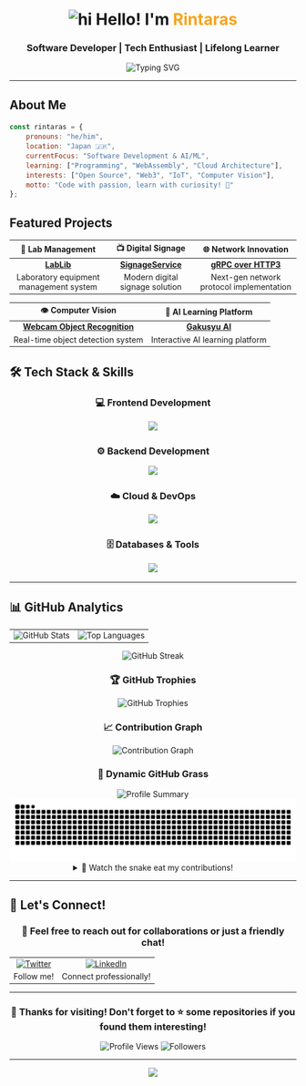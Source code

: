 <div align="center">

# <img src="https://user-images.githubusercontent.com/1303154/88677602-1635ba80-d120-11ea-84d8-d263ba5fc3c0.gif" width="28px" alt="hi"> Hello! I'm <span style="color:#F7A41D">Rintaras</span> 

### Software Developer | Tech Enthusiast | Lifelong Learner

<div align="center">
  <img src="https://readme-typing-svg.herokuapp.com?font=Fira+Code&weight=500&size=22&pause=1000&color=F7A41D&center=true&vCenter=true&width=435&lines=Welcome+to+my+GitHub+Profile!;Software+Developer;AI+%26+ML+Enthusiast;Always+learning+new+things" alt="Typing SVG" />
</div>

---

</div>

## About Me

```javascript
const rintaras = {
    pronouns: "he/him",
    location: "Japan 🇯🇵",
    currentFocus: "Software Development & AI/ML",
    learning: ["Programming", "WebAssembly", "Cloud Architecture"],
    interests: ["Open Source", "Web3", "IoT", "Computer Vision"],
    motto: "Code with passion, learn with curiosity! 💖"
};
```

## Featured Projects

<div align="center">

| 🔬 **Lab Management** | 📺 **Digital Signage** | 🌐 **Network Innovation** |
|:---:|:---:|:---:|
| [**LabLib**](https://github.com/Rintaras/LabLib) | [**SignageService**](https://github.com/Rintaras/SignageService) | [**gRPC over HTTP3**](https://github.com/Rintaras/gRPC_over_HTTP3) |
| Laboratory equipment management system | Modern digital signage solution | Next-gen network protocol implementation |

| 👁️ **Computer Vision** | 🤖 **AI Learning Platform** |
|:---:|:---:|
| [**Webcam Object Recognition**](https://github.com/Rintaras/Webcam-Object-Recognition) | [**Gakusyu AI**](https://github.com/Rintaras/gakusyu-AI) |
| Real-time object detection system | Interactive AI learning platform |

</div>

## 🛠️ Tech Stack & Skills

<div align="center">

### 💻 Frontend Development
<img src="https://skillicons.dev/icons?i=ts,react,nextjs,html,css,figma" height="50" />

### ⚙️ Backend Development  
<img src="https://skillicons.dev/icons?i=nodejs,python,php,go" height="50" />

### ☁️ Cloud & DevOps
<img src="https://skillicons.dev/icons?i=aws,docker,kubernetes,terraform" height="50" />

### 🗄️ Databases & Tools
<img src="https://skillicons.dev/icons?i=mongodb,mysql,redis,git,linux" height="50" />

</div>

---

## 📊 GitHub Analytics

<div align="center">

<table>
  <tr>
    <td><img src="https://github-readme-stats.vercel.app/api?username=Rintaras&show_icons=true&theme=tokyonight&hide_border=true&bg_color=0D1117" alt="GitHub Stats" /></td>
    <td><img src="https://github-readme-stats.vercel.app/api/top-langs/?username=Rintaras&layout=compact&theme=tokyonight&hide_border=true&bg_color=0D1117" alt="Top Languages" /></td>
  </tr>
</table>

<img src="https://github-readme-streak-stats.herokuapp.com/?user=Rintaras&theme=tokyonight&hide_border=true&background=0D1117" alt="GitHub Streak" />

### 🏆 GitHub Trophies
<img src="https://github-profile-trophy.vercel.app/?username=Rintaras&theme=tokyonight&no-frame=true&no-bg=true&margin-w=4&column=7" alt="GitHub Trophies" />

### 📈 Contribution Graph
<img src="https://github-readme-activity-graph.vercel.app/graph?username=Rintaras&theme=tokyo-night&bg_color=0D1117&color=F7A41D&line=F7A41D&point=FFFFFF&area=true&hide_border=true" alt="Contribution Graph" />

### 🌱 Dynamic GitHub Grass
<img src="https://github-profile-summary-cards.vercel.app/api/cards/profile-details?username=Rintaras&theme=tokyonight" alt="Profile Summary" />

<img src="https://raw.githubusercontent.com/Rintaras/Rintaras/output/github-contribution-grid-snake.svg" alt="Snake eating my contributions" />

<details>
<summary>🐍 Watch the snake eat my contributions!</summary>
<br/>
<img src="https://github.com/Rintaras/Rintaras/blob/output/github-contribution-grid-snake-dark.svg" alt="Snake animation dark mode" />
</details>

</div>

---

## 🤝 Let's Connect!

<div align="center">

### 💬 Feel free to reach out for collaborations or just a friendly chat!

<table>
  <tr>
    <td align="center">
      <a href="https://twitter.com/Rintaras">
        <img src="https://img.shields.io/badge/Twitter-1DA1F2?style=for-the-badge&logo=twitter&logoColor=white" alt="Twitter" />
      </a>
    </td>
    <td align="center">
      <a href="https://linkedin.com/in/凛生-佐藤-65789a352">
        <img src="https://img.shields.io/badge/LinkedIn-0077B5?style=for-the-badge&logo=linkedin&logoColor=white" alt="LinkedIn" />
      </a>
    </td>
  </tr>
  <tr>
    <td align="center">Follow me!</td>
    <td align="center">Connect professionally!</td>
  </tr>
</table>

---

### 🌟 Thanks for visiting! Don't forget to ⭐ some repositories if you found them interesting!

<div align="center">
  <img src="https://komarev.com/ghpvc/?username=Rintaras&style=for-the-badge&color=F7A41D" alt="Profile Views" />
  <img src="https://img.shields.io/github/followers/Rintaras?style=for-the-badge&color=F7A41D" alt="Followers" />
</div>

</div>

---

<div align="center">
  <img src="https://capsule-render.vercel.app/api?type=waving&color=gradient&customColorList=6,11,20&height=120&section=footer&text=Happy%20Coding!&fontSize=30&fontColor=fff&animation=twinkling" />
</div>
